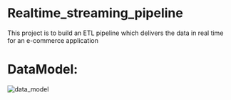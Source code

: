 # Realtime_streaming_pipeline
This project is to build an ETL pipeline which delivers the data in real time for an e-commerce application

# DataModel:

![data_model](https://github.com/user-attachments/assets/ec44233e-cc47-4996-b735-dbbf16aae533)

